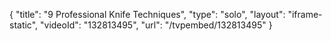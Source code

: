 {
    "title": "9 Professional Knife Techniques",
    "type": "solo",
    "layout": "iframe-static",
    "videoId": "132813495",
    "url": "\/tvpembed\/132813495"
}